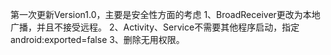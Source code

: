 第一次更新Version1.0，主要是安全性方面的考虑
1、BroadReceiver更改为本地广播，并且不接受远程。
2、Activity、Service不需要其他程序启动，指定android:exported=false
3、删除无用权限。
